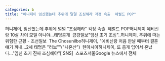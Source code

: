 ```yaml
---
categories: b
title: "허니제이 임신했는데 추위에 덜덜 조심해라 걱정 속출  헤럴드 POP"
---
```

허니제이, 임신했는데 추위에 덜덜 "조심해라" 걱정 속출&nbsp;&nbsp;헤럴드 POP허니제이 예비신랑 10살 차이 모델 아니야...태명공개&nbsp;&nbsp;금강일보"임신 초기 조심"..허니제이, 추위에 떠는 위험한 근황 - 조선일보&nbsp;&nbsp;The Chosunilbo허니제이, "예비신랑 처음 만날 때부터 결혼 얘기 꺼내...2세 태명은 "러브""("나혼산")&nbsp;&nbsp;텐아시아허니제이, 또 춥게 입어서 혼났다…"임신 초기 진짜 조심해야"[ SNS]&nbsp;&nbsp;스포츠서울Google 뉴스에서 전체 
